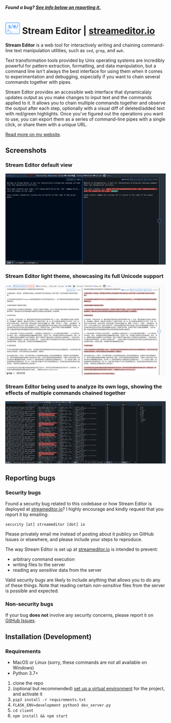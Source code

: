 <strong><em>Found a bug? [See info below on reporting it.](#reporting-bugs)</em></strong>

# <img src="https://github.com/liddiard/stream-editor/blob/master/client/public/img/logo-light.svg?raw=true" height="36" alt="Stream Editor logo" /> Stream Editor | [streameditor.io](https://streameditor.io/)

**Stream Editor** is a web tool for interactively writing and chaining command-line text manipulation utilities, such as `sed`, `grep`, and `awk`.

Text transformation tools provided by Unix operating systems are incredibly powerful for pattern extraction, formatting, and data manipulation, but a command line isn't always the best interface for using them when it comes to experimentation and debugging, especially if you want to chain several commands together with pipes.

Stream Editor provides an accessible web interface that dynamicalaly updates output as you make changes to input text and the commands applied to it. It allows you to chain multiple commands together and observe the output after each step, optionally with a visual diff of deleted/added text with red/green highlights. Once you've figured out the operations you want to use, you can export them as a series of command-line pipes with a single click, or share them with a unique URL.

[Read more on my website](https://harrisonliddiard.com/project/stream-editor/).

## Screenshots

### Stream Editor default view

![Stream Editor screenshot](screenshots/initial.png)

### Stream Editor light theme, showcasing its full Unicode support

![Stream Editor screenshot](screenshots/unicode.png)

### Stream Editor being used to analyze its own logs, showing the effects of multiple commands chained together

![Stream Editor screenshot](screenshots/chain.png)

## Reporting bugs

### Security bugs

Found a security bug related to this codebase or how Stream Editor is deployed at [streameditor.io](https://streameditor.io)? I highly encourage and kindly request that you report it by emailing:

```
security [at] streameditor [dot] io
```

Please privately email me instead of posting about it publicy on GitHub Issues or elsewhere, and please include your steps to reproduce.

The way Stream Editor is set up at [streameditor.io](https://streameditor.io) is intended to prevent:

- arbitrary command execution
- writing files to the server
- reading any *sensitive* data from the server

Valid security bugs are likely to include anything that allows you to do any of these things. Note that reading certain *non-sensitive* files from the server is possible and expected.

### Non-security bugs

If your bug **does not** involve any security concerns, please report it on [GitHub Issues](https://github.com/liddiard/stream-editor/issues).

## Installation (Development)

### Requirements

- MacOS or Linux (sorry, these commands are not all available on Windows)
- Python 3.7+

1. clone the repo
2. (optional but recommended) [set up a virtual environment](https://docs.python.org/3/tutorial/venv.html) for the project, and activate it
3. `pip3 install -r requirements.txt`
4. `FLASK_ENV=development python3 dev_server.py`
5. `cd client`
6. `npm install && npm start`
